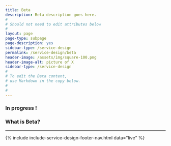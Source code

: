 ```yaml
---
title: Beta
description: Beta description goes here.
#
# Should not need to edit attributes below
#
layout: page
page-type: subpage
page-description: yes
sidebar-type: /service-design
permalink: /service-design/beta
header-image: /assets/img/square-100.png
header-image-alt: picture of X
sidebar-type: /service-design
#
# To edit the Beta content,
# use Markdown in the copy below.
#
#
---
```


### In progress !

### What is Beta?



<hr>

{% include include-service-design-footer-nav.html data="live" %}
